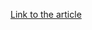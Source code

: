 [Link to the article](https://bleepingcomputer.com/news/security/new-azer-cryptomix-ransomware-variant-released/)

